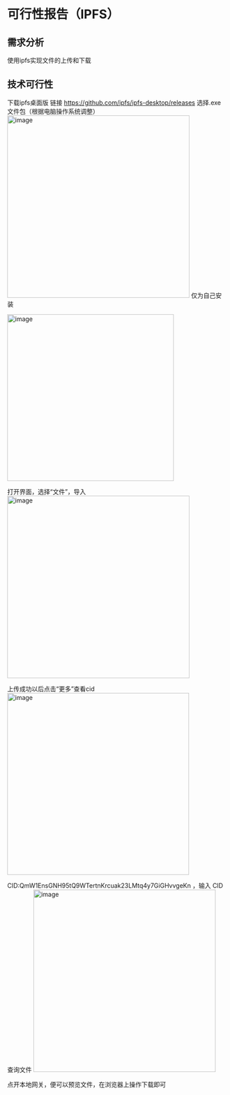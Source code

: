 # 可行性报告（IPFS）


## 需求分析
使用ipfs实现文件的上传和下载
## 技术可行性
下载ipfs桌面版
链接 https://github.com/ipfs/ipfs-desktop/releases
选择.exe文件包（根据电脑操作系统调整）
<img width="418" alt="image" src="https://github.com/user-attachments/assets/2885fc8a-e045-44c2-a69e-970ed2679499" />
仅为自己安装

<img width="382" alt="image" src="https://github.com/user-attachments/assets/fbfd9d20-9dc4-4618-b599-0650bbd82c16" />


打开界面，选择“文件”，导入
<img width="418" alt="image" src="https://github.com/user-attachments/assets/0b312dda-71a1-43bf-be6e-1c54d3121ce5" />


上传成功以后点击“更多”查看cid
<img width="417" alt="image" src="https://github.com/user-attachments/assets/2de58d1d-c74c-42c0-911d-bd34e6d96288" />


CID:QmW1EnsGNH95tQ9WTertnKrcuak23LMtq4y7GiGHvvgeKn ，输入 CID 查询文件
<img width="418" alt="image" src="https://github.com/user-attachments/assets/45996842-0ff0-48c4-b3ea-70a09702c922" />


点开本地网关，便可以预览文件，在浏览器上操作下载即可


